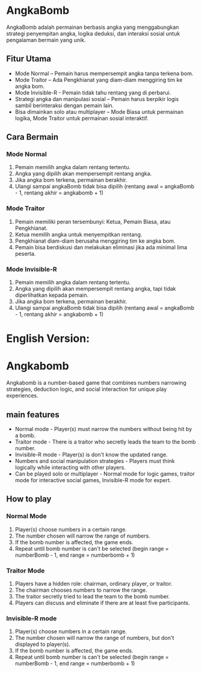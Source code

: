 # AngkaBomb  

AngkaBomb adalah permainan berbasis angka yang menggabungkan strategi penyempitan angka, logika deduksi, dan interaksi sosial untuk pengalaman bermain yang unik.  

## Fitur Utama  

- Mode Normal – Pemain harus mempersempit angka tanpa terkena bom.  
- Mode Traitor – Ada Pengkhianat yang diam-diam menggiring tim ke angka bom.
- Mode Invisible-R - Pemain tidak tahu rentang yang di perbarui.
- Strategi angka dan manipulasi sosial – Pemain harus berpikir logis sambil berinteraksi dengan pemain lain.  
- Bisa dimainkan solo atau multiplayer – Mode Biasa untuk permainan logika, Mode Traitor untuk permainan sosial interaktif. 

## Cara Bermain  

### Mode Normal
1. Pemain memilih angka dalam rentang tertentu.  
2. Angka yang dipilih akan mempersempit rentang angka.  
3. Jika angka bom terkena, permainan berakhir.
4. Ulangi sampai angkaBomb tidak bisa dipilih (rentang awal = angkaBomb - 1, rentang akhir = angkabomb + 1)

### Mode Traitor  
1. Pemain memiliki peran tersembunyi: Ketua, Pemain Biasa, atau Pengkhianat.  
2. Ketua memilih angka untuk menyempitkan rentang.  
3. Pengkhianat diam-diam berusaha menggiring tim ke angka bom.  
4. Pemain bisa berdiskusi dan melakukan eliminasi jika ada minimal lima peserta.

### Mode Invisible-R
1. Pemain memilih angka dalam rentang tertentu.  
2. Angka yang dipilih akan mempersempit rentang angka, tapi tidak diperlihatkan kepada pemain.  
3. Jika angka bom terkena, permainan berakhir.
4. Ulangi sampai angkaBomb tidak bisa dipilih (rentang awal = angkaBomb - 1, rentang akhir = angkabomb + 1)


# English Version:

# Angkabomb

Angkabomb is a number-based game that combines numbers narrowing strategies, deduction logic, and social interaction for unique play experiences.

## main features

- Normal mode - Player(s) must narrow the numbers without being hit by a bomb.
- Traitor mode - There is a traitor who secretly leads the team to the bomb number.
- Invisible-R mode - Player(s) is don't know the updated range.
- Numbers and social manipulation strategies - Players must think logically while interacting with other players.
- Can be played solo or multiplayer - Normal mode for logic games, traitor mode for interactive social games, Invisible-R mode for expert.

## How to play

### Normal Mode
1. Player(s) choose numbers in a certain range.
2. The number chosen will narrow the range of numbers.
3. If the bomb number is affected, the game ends.
4. Repeat until bomb number is can't be selected (begin range = numberBomb - 1, end range = numberbomb + 1) 

### Traitor Mode
1. Players have a hidden role: chairman, ordinary player, or traitor.
2. The chairman chooses numbers to narrow the range.
3. The traitor secretly tried to lead the team to the bomb number.
4. Players can discuss and eliminate if there are at least five participants.

### Invisible-R mode
1. Player(s) choose numbers in a certain range.
2. The number chosen will narrow the range of numbers, but don't displayed to player(s).
3. If the bomb number is affected, the game ends.
4. Repeat until bomb number is can't be selected (begin range = numberBomb - 1, end range = numberbomb + 1) 
